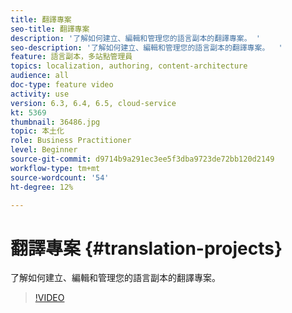 ```yaml
---
title: 翻譯專案
seo-title: 翻譯專案
description: '了解如何建立、編輯和管理您的語言副本的翻譯專案。 '
seo-description: '了解如何建立、編輯和管理您的語言副本的翻譯專案。  '
feature: 語言副本，多站點管理員
topics: localization, authoring, content-architecture
audience: all
doc-type: feature video
activity: use
version: 6.3, 6.4, 6.5, cloud-service
kt: 5369
thumbnail: 36486.jpg
topic: 本土化
role: Business Practitioner
level: Beginner
source-git-commit: d9714b9a291ec3ee5f3dba9723de72bb120d2149
workflow-type: tm+mt
source-wordcount: '54'
ht-degree: 12%

---
```



# 翻譯專案 {#translation-projects}

了解如何建立、編輯和管理您的語言副本的翻譯專案。

>[!VIDEO](https://video.tv.adobe.com/v/36486?quality=12&learn=on)
